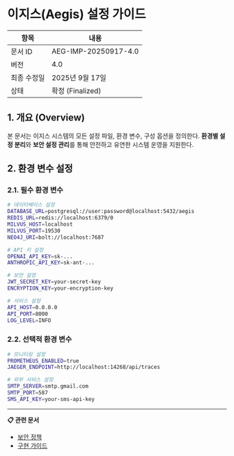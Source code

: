 # 이지스(Aegis) 설정 가이드

| 항목 | 내용 |
|------|------|
| 문서 ID | AEG-IMP-20250917-4.0 |
| 버전 | 4.0 |
| 최종 수정일 | 2025년 9월 17일 |
| 상태 | 확정 (Finalized) |

## 1. 개요 (Overview)

본 문서는 이지스 시스템의 모든 설정 파일, 환경 변수, 구성 옵션을 정의한다. **환경별 설정 분리**와 **보안 설정 관리**를 통해 안전하고 유연한 시스템 운영을 지원한다.

## 2. 환경 변수 설정

### 2.1. 필수 환경 변수
```bash
# 데이터베이스 설정
DATABASE_URL=postgresql://user:password@localhost:5432/aegis
REDIS_URL=redis://localhost:6379/0
MILVUS_HOST=localhost
MILVUS_PORT=19530
NEO4J_URI=bolt://localhost:7687

# API 키 설정
OPENAI_API_KEY=sk-...
ANTHROPIC_API_KEY=sk-ant-...

# 보안 설정
JWT_SECRET_KEY=your-secret-key
ENCRYPTION_KEY=your-encryption-key

# 서비스 설정
API_HOST=0.0.0.0
API_PORT=8000
LOG_LEVEL=INFO
```

### 2.2. 선택적 환경 변수
```bash
# 모니터링 설정
PROMETHEUS_ENABLED=true
JAEGER_ENDPOINT=http://localhost:14268/api/traces

# 외부 서비스 설정
SMTP_SERVER=smtp.gmail.com
SMTP_PORT=587
SMS_API_KEY=your-sms-api-key
```

---

**📋 관련 문서**
- [보안 정책](../05_OPERATIONS/04_SECURITY_POLICY.md)
- [구현 가이드](./02_IMPLEMENTATION_GUIDE.md)